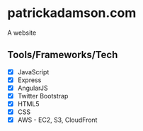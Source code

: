 # patrickadamson.com #

A website

## Tools/Frameworks/Tech ##
- [x] JavaScript
- [x] Express
- [x] AngularJS
- [x] Twitter Bootstrap
- [x] HTML5
- [x] CSS
- [x] AWS - EC2, S3, CloudFront
